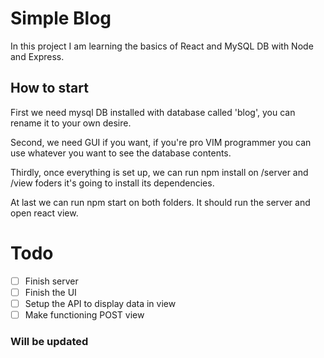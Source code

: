 # Simple Blog

In this project I am learning the basics of React and MySQL DB with Node and Express.


## How to start
First we need mysql DB installed with database called 'blog', you can rename it to your own desire. 

Second, we need GUI if you want, if you're pro VIM programmer you can use whatever you want to see the database contents. 

Thirdly, once everything is set up, we can run npm install on /server and /view foders it's going to install its dependencies.

At last we can run npm start on both folders. It should run the server and open react view. 

# Todo 

- [ ] Finish server
- [ ] Finish the UI
- [ ] Setup the API to display data in view
- [ ] Make functioning POST view

### Will be updated

